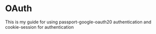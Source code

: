 # OAuth
This is my guide for using passport-google-oauth20 authentication and cookie-session for authentication
